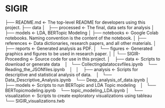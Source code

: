 # SIGIR 
├── README.md          <- The top-level README for developers using this project.
├── data
│   ├── processed      <- The final, data sets for analysis
│
├── models             <- LDA, BERTopic Modeling
│
├── notebooks          <- Google Colab notebooks. Naming convention is the content of the notebook.
│
├── references         <- Data dictionaries, research papers, and all other materials.
│
├── reports            <- Generated analysis as PDF.
│   └── figures        <- Generated graphics and figures to be used in research paper.
│
│
└── SIGIR-Proceeding         <- Source code for use in this project.
    │
    ├── data           <- Scripts to download or generate data
    │   └── Collectingdatatocsvfiles.ipynb
        └── Reading_the_JSONfiles.ipynb
    │   
    │
    ├── analysis       <- Scripts for descriptive and statistical analysis of data. 
    │   └── Data_Descriptive_Analysis.ipynb
        └── Deep_analysis_of_data.ipynb
    │
    ├── models         <- Scripts to run BERTopic and LDA Topic modeling
    │   └── BERTopicmodeling.ipynb
        └── topic_modeling_LDA.ipynb
    │
    └── visualization  <- Scripts to create exploratory visualizations using tableau
        └── SIGIR_visualizations.twb

